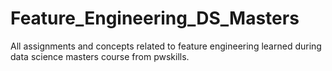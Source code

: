 # Feature_Engineering_DS_Masters
All assignments and concepts related to feature engineering learned during data science masters course from pwskills.
